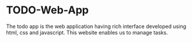 # TODO-Web-App
The todo app is the web application having rich interface developed using html, css and javascript. This website enables us to manage tasks.
